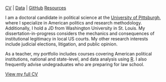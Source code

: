 <nav id="navigation">
  <a href="./vita.html">CV</a>
  <span>|</span>
  <a href="./data.html">Data</a>
  <span>|</span>
  <a href="https://www.github.com/seanmcraig", target="_blank">GitHub</a>
  <a href="./resources">Resources</a>
</nav>

I am a doctoral candidate in political science at the <a href="https://polisci.pitt.edu">University of Pittsburgh</a>, where I specialize in American politics and research methodology. Additionally, I hold a JD from Washington University in St. Louis. My dissertation-in-progress considers the mechanics and consequences of institutional legitimacy in local US courts. My other research interests include judicial elections, litigation, and public opinion. 

As a teacher, my portfolio includes courses covering American political institutions, national and state-level, and data analysis using <a href="https://cran.r-project.org">R</a>. I also frequently advise undegraduates who are preparing for law school.

<a href="./cv.md">View my full CV</a>
